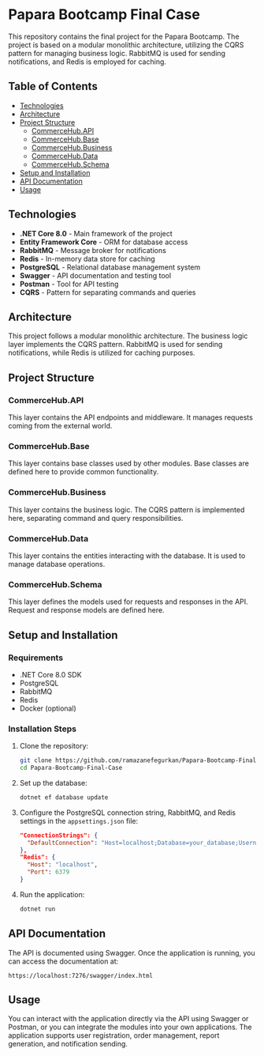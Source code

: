 
# Papara Bootcamp Final Case

This repository contains the final project for the Papara Bootcamp. The project is based on a modular monolithic architecture, utilizing the CQRS pattern for managing business logic. RabbitMQ is used for sending notifications, and Redis is employed for caching.

## Table of Contents

- [Technologies](#technologies)
- [Architecture](#architecture)
- [Project Structure](#project-structure)
  - [CommerceHub.API](#commercehubapi)
  - [CommerceHub.Base](#commercehubbase)
  - [CommerceHub.Business](#commercehubbusiness)
  - [CommerceHub.Data](#commercehubdata)
  - [CommerceHub.Schema](#commercehubschema)
- [Setup and Installation](#setup-and-installation)
- [API Documentation](#api-documentation)
- [Usage](#usage)

## Technologies

- **.NET Core 8.0** - Main framework of the project
- **Entity Framework Core** - ORM for database access
- **RabbitMQ** - Message broker for notifications
- **Redis** - In-memory data store for caching
- **PostgreSQL** - Relational database management system
- **Swagger** - API documentation and testing tool
- **Postman** - Tool for API testing
- **CQRS** - Pattern for separating commands and queries

## Architecture

This project follows a modular monolithic architecture. The business logic layer implements the CQRS pattern. RabbitMQ is used for sending notifications, while Redis is utilized for caching purposes.

## Project Structure

### CommerceHub.API

This layer contains the API endpoints and middleware. It manages requests coming from the external world.

### CommerceHub.Base

This layer contains base classes used by other modules. Base classes are defined here to provide common functionality.

### CommerceHub.Business

This layer contains the business logic. The CQRS pattern is implemented here, separating command and query responsibilities.

### CommerceHub.Data

This layer contains the entities interacting with the database. It is used to manage database operations.

### CommerceHub.Schema

This layer defines the models used for requests and responses in the API. Request and response models are defined here.

## Setup and Installation

### Requirements

- .NET Core 8.0 SDK
- PostgreSQL
- RabbitMQ
- Redis
- Docker (optional)

### Installation Steps

1. Clone the repository:
   ```bash
   git clone https://github.com/ramazanefegurkan/Papara-Bootcamp-Final-Case.git
   cd Papara-Bootcamp-Final-Case
   ```

2. Set up the database:
   ```bash
   dotnet ef database update
   ```

3. Configure the PostgreSQL connection string, RabbitMQ, and Redis settings in the `appsettings.json` file:
   ```json
   "ConnectionStrings": {
     "DefaultConnection": "Host=localhost;Database=your_database;Username=your_username;Password=your_password"
   },
   "Redis": {
     "Host": "localhost",
     "Port": 6379
   }
   ```

4. Run the application:
   ```bash
   dotnet run
   ```

## API Documentation

The API is documented using Swagger. Once the application is running, you can access the documentation at:

```
https://localhost:7276/swagger/index.html
```

## Usage

You can interact with the application directly via the API using Swagger or Postman, or you can integrate the modules into your own applications. The application supports user registration, order management, report generation, and notification sending.
